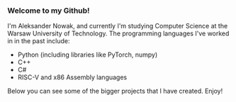 ### Welcome to my Github!

I'm Aleksander Nowak, and currently I'm studying Computer Science at the Warsaw University of Technology.
The programming languages I've worked in in the past include:
- Python (including libraries like PyTorch, numpy)
- C++
- C#
- RISC-V and x86 Assembly languages

Below you can see some of the bigger projects that I have created.
Enjoy!
